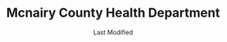 ---
layout: location-page
date: Last Modified
description: "Local COVID-19 testing is available at Mcnairy County Health Department in Selmer, Tennessee, USA."
permalink: "locations/tennessee/selmer/mcnairy-county-health-department/"
tags:
  - locations
  - tennessee
title: Mcnairy County Health Department
uniqueName: mcnairy-county-health-department
state: Tennessee
stateAbbr: TN
hood: "Selmer"
address: "725 East Poplar Ave"
city: "Selmer"
zip: "38375"
zipsNearby: "38310 38001 38002 38220 38311 38313 38006 38315 38008 38012 38318 38321 38393 38324 38425 38017 38027 38450 38326 38021 38327 38452 38329 38391 38028 38332 38334 38336 38337 38036 38338 38039 38339 38340 38377 38042 38341 38044 38343 38344 38345 38346 38463 38347 38301 38302 38303 38305 38308 38314 38045 38046 38348 38351 37096 37097 38352 38471 38235 38010 38049 38050 38355 38356 38392 38357 38052 38358 38359 38361 38057 38362 38048 38060 38475 38328 38363 38365 38366 38061 38367 38368 38066 38370 38371 38067 38372 38374 38375 38376 38068 38378 38069 38379 38380 38381 38382 38258 38485 38486 38387 38075 38388 38076 38390 35616 35617 35630 35631 35632 35633 35634 35661 35662 35582 35660 35674 35677 38603 38824 38827 38610 38828 38829 38859 38833 38834 38835 38838 38625 38841 38627 38629 38846 38847 38849 38633 38634 38635 38649 38852 38642 38855 38856 38647 38857 38650 38652 38659 38661 38865 38663 38866 38869 38674 38873 38679 38683 38685 38880" 
mapUrl: "http://maps.apple.com/?q=Mcnairy+County+Health+Department&address=725+East+Poplar+Ave,Selmer,Tennessee,38375"
locationType: Walk-in
phone: "731-645-3473"
website: "undefined"
onlineBooking: undefined
closed: undefined
closedUpdate: April 21st, 2020
notes: "Open to all. Free."
days: Weekdays
hours: 9AM-Noon
ctaMessage: Call 731-645-3473
ctaUrl: "tel:731-645-3473"
---